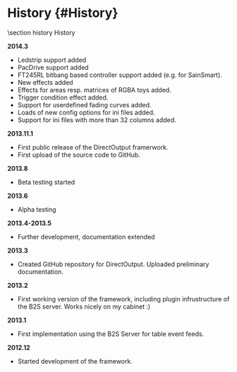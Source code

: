 ﻿History  {#History}
========




\section history History


__2014.3__

- Ledstrip support added
- PacDrive support added
- FT245RL bitbang based controller support added (e.g. for SainSmart).
- New effects added
- Effects for areas resp. matrices of RGBA toys added.
- Trigger condition effect added.
- Support for userdefined fading curves added. 
- Loads of new config options for ini files added.
- Support for ini files with more than 32 columns added.

__2013.11.1__

- First public release of the DirectOutput framerwork.
- First upload of the source code to GitHub.

__2013.8__

- Beta testing started

__2013.6__

- Alpha testing

__2013.4-2013.5__

- Further development, documentation extended

__2013.3__

- Created GitHub repository for DirectOutput. Uploaded preliminary documentation.

__2013.2__

- First working version of the framework, including plugin infrustructure of the B2S server. Works nicely on my cabinet :)

__2013.1__

- First implementation using the B2S Server for table event feeds.

__2012.12__

- Started development of the framework.


